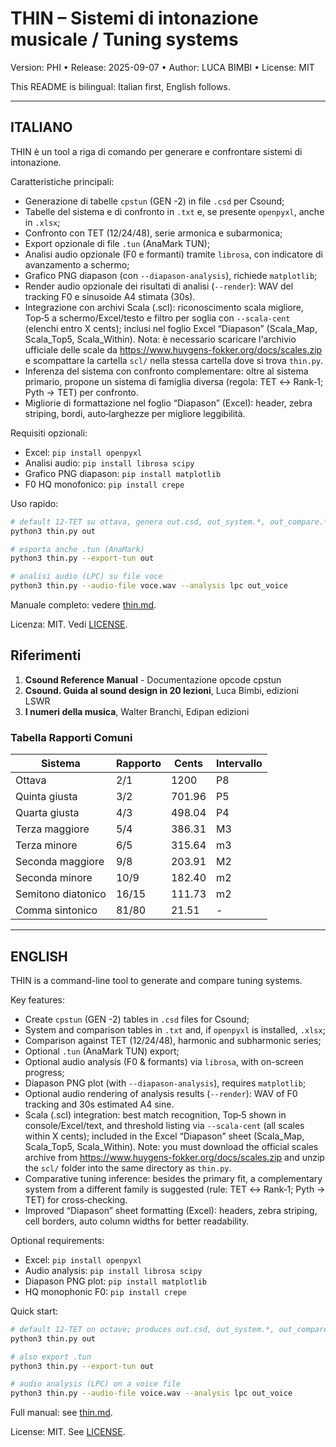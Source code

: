 # THIN – Sistemi di intonazione musicale / Tuning systems

Version: PHI • Release: 2025-09-07 • Author: LUCA BIMBI • License: MIT

This README is bilingual: Italian first, English follows.

---

## ITALIANO

THIN è un tool a riga di comando per generare e confrontare sistemi di intonazione.

Caratteristiche principali:
- Generazione di tabelle `cpstun` (GEN -2) in file `.csd` per Csound;
- Tabelle del sistema e di confronto in `.txt` e, se presente `openpyxl`, anche in `.xlsx`;
- Confronto con TET (12/24/48), serie armonica e subarmonica;
- Export opzionale di file `.tun` (AnaMark TUN);
- Analisi audio opzionale (F0 e formanti) tramite `librosa`, con indicatore di avanzamento a schermo;
- Grafico PNG diapason (con `--diapason-analysis`), richiede `matplotlib`;
- Render audio opzionale dei risultati di analisi (`--render`): WAV del tracking F0 e sinusoide A4 stimata (30s).
- Integrazione con archivi Scala (.scl): riconoscimento scala migliore, Top‑5 a schermo/Excel/testo e filtro per soglia con `--scala-cent` (elenchi entro X cents); inclusi nel foglio Excel “Diapason” (Scala_Map, Scala_Top5, Scala_Within).
  Nota: è necessario scaricare l'archivio ufficiale delle scale da https://www.huygens-fokker.org/docs/scales.zip e scompattare la cartella `scl/` nella stessa cartella dove si trova `thin.py`.
- Inferenza del sistema con confronto complementare: oltre al sistema primario, propone un sistema di famiglia diversa (regola: TET ↔ Rank‑1; Pyth → TET) per confronto.
- Migliorie di formattazione nel foglio “Diapason” (Excel): header, zebra striping, bordi, auto‑larghezze per migliore leggibilità.

Requisiti opzionali:
- Excel: `pip install openpyxl`
- Analisi audio: `pip install librosa scipy`
- Grafico PNG diapason: `pip install matplotlib`
- F0 HQ monofonico: `pip install crepe`

Uso rapido:
```bash
# default 12-TET su ottava, genera out.csd, out_system.*, out_compare.*
python3 thin.py out

# esporta anche .tun (AnaMark)
python3 thin.py --export-tun out

# analisi audio (LPC) su file voce
python3 thin.py --audio-file voce.wav --analysis lpc out_voice
```

Manuale completo: vedere [thin.md](thin.md).

Licenza: MIT. Vedi [LICENSE](LICENSE).

## Riferimenti

1. **Csound Reference Manual** - Documentazione opcode cpstun
2. **Csound. Guida al sound design in 20 lezioni**, Luca Bimbi, edizioni LSWR
3. **I numeri della musica**, Walter Branchi, Edipan edizioni

### Tabella Rapporti Comuni

| Sistema            | Rapporto | Cents | Intervallo |
|--------------------|----------|-------|------------|
| Ottava             | 2/1 | 1200 | P8 |
| Quinta giusta      | 3/2 | 701.96 | P5 |
| Quarta giusta      | 4/3 | 498.04 | P4 |
| Terza maggiore     | 5/4 | 386.31 | M3 |
| Terza minore       | 6/5 | 315.64 | m3 |
| Seconda maggiore   | 9/8 | 203.91 | M2 |
| Seconda minore     | 10/9 | 182.40 | m2 |
| Semitono diatonico | 16/15 | 111.73 | m2 |
| Comma sintonico    | 81/80 | 21.51 | - |

---

## ENGLISH

THIN is a command-line tool to generate and compare tuning systems.

Key features:
- Create `cpstun` (GEN -2) tables in `.csd` files for Csound;
- System and comparison tables in `.txt` and, if `openpyxl` is installed, `.xlsx`;
- Comparison against TET (12/24/48), harmonic and subharmonic series;
- Optional `.tun` (AnaMark TUN) export;
- Optional audio analysis (F0 & formants) via `librosa`, with on-screen progress;
- Diapason PNG plot (with `--diapason-analysis`), requires `matplotlib`;
- Optional audio rendering of analysis results (`--render`): WAV of F0 tracking and 30s estimated A4 sine.
- Scala (.scl) integration: best match recognition, Top‑5 shown in console/Excel/text, and threshold listing via `--scala-cent` (all scales within X cents); included in the Excel “Diapason” sheet (Scala_Map, Scala_Top5, Scala_Within).
  Note: you must download the official scales archive from https://www.huygens-fokker.org/docs/scales.zip and unzip the `scl/` folder into the same directory as `thin.py`.
- Comparative tuning inference: besides the primary fit, a complementary system from a different family is suggested (rule: TET ↔ Rank‑1; Pyth → TET) for cross‑checking.
- Improved “Diapason” sheet formatting (Excel): headers, zebra striping, cell borders, auto column widths for better readability.

Optional requirements:
- Excel: `pip install openpyxl`
- Audio analysis: `pip install librosa scipy`
- Diapason PNG plot: `pip install matplotlib`
- HQ monophonic F0: `pip install crepe`

Quick start:
```bash
# default 12-TET on octave; produces out.csd, out_system.*, out_compare.*
python3 thin.py out

# also export .tun
python3 thin.py --export-tun out

# audio analysis (LPC) on a voice file
python3 thin.py --audio-file voice.wav --analysis lpc out_voice
```

Full manual: see [thin.md](thin.md).

License: MIT. See [LICENSE](LICENSE).
